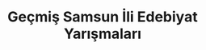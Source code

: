 ---
layout: old
headline: "Geçmiş Samsun İli Edebiyat Yarışmaları"
title: "Geçmiş Samsun İli Edebiyat Yarışmaları"
key: "samsun"
description: "Geçmiş Samsun İli Edebiyat Yarışmaları, Geçmiş Samsun Şiir Yarışmaları, Geçmiş Samsun Öykü Yarışmaları"
permalink: "gecmis-samsun-edebiyat-yarismalari/"
---